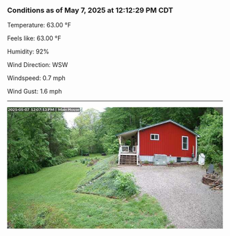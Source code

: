 ### Conditions as of May 7, 2025 at 12:12:29 PM CDT 

Temperature: 63.00 &deg;F

Feels like: 63.00 &deg;F

Humidity: 92%

Wind Direction: WSW

Windspeed: 0.7 mph

Wind Gust: 1.6 mph

---

<img src="./images/latest.jpeg"/>

